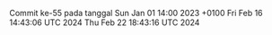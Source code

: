 Commit ke-55 pada tanggal Sun Jan 01 14:00 2023 +0100
Fri Feb 16 14:43:06 UTC 2024
Thu Feb 22 18:43:16 UTC 2024
